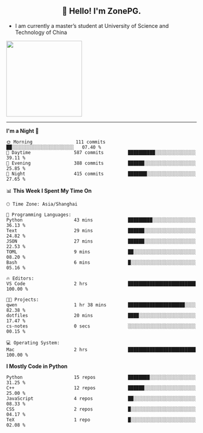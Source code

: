 <h2 align="center">👋 Hello! I'm ZonePG.</h2>

- I am currently a master’s student at University of Science and Technology of China

<img height=200 align="center" src="https://github-readme-stats.vercel.app/api?username=zonepg" />

-------

<!--START_SECTION:waka-->
**I'm a Night 🦉** 

```text
🌞 Morning                111 commits         ██░░░░░░░░░░░░░░░░░░░░░░░   07.40 % 
🌆 Daytime                587 commits         ██████████░░░░░░░░░░░░░░░   39.11 % 
🌃 Evening                388 commits         ██████░░░░░░░░░░░░░░░░░░░   25.85 % 
🌙 Night                  415 commits         ███████░░░░░░░░░░░░░░░░░░   27.65 % 
```


📊 **This Week I Spent My Time On** 

```text
🕑︎ Time Zone: Asia/Shanghai

💬 Programming Languages: 
Python                   43 mins             █████████░░░░░░░░░░░░░░░░   36.13 % 
Text                     29 mins             ██████░░░░░░░░░░░░░░░░░░░   24.82 % 
JSON                     27 mins             ██████░░░░░░░░░░░░░░░░░░░   22.53 % 
TOML                     9 mins              ██░░░░░░░░░░░░░░░░░░░░░░░   08.20 % 
Bash                     6 mins              █░░░░░░░░░░░░░░░░░░░░░░░░   05.16 % 

🔥 Editors: 
VS Code                  2 hrs               █████████████████████████   100.00 % 

🐱‍💻 Projects: 
qwen                     1 hr 38 mins        █████████████████████░░░░   82.38 % 
dotfiles                 20 mins             ████░░░░░░░░░░░░░░░░░░░░░   17.47 % 
cs-notes                 0 secs              ░░░░░░░░░░░░░░░░░░░░░░░░░   00.15 % 

💻 Operating System: 
Mac                      2 hrs               █████████████████████████   100.00 % 
```

**I Mostly Code in Python** 

```text
Python                   15 repos            ████████░░░░░░░░░░░░░░░░░   31.25 % 
C++                      12 repos            ██████░░░░░░░░░░░░░░░░░░░   25.00 % 
JavaScript               4 repos             ██░░░░░░░░░░░░░░░░░░░░░░░   08.33 % 
CSS                      2 repos             █░░░░░░░░░░░░░░░░░░░░░░░░   04.17 % 
TeX                      1 repo              █░░░░░░░░░░░░░░░░░░░░░░░░   02.08 % 
```




<!--END_SECTION:waka-->
